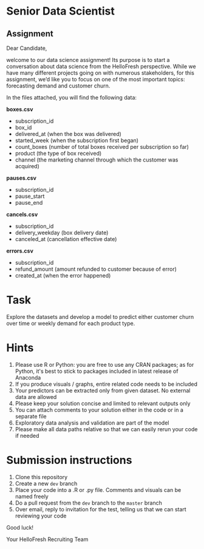 Senior Data Scientist
=====================
Assignment
----------

Dear Candidate,

welcome to our data science assignment!  Its purpose is to start a conversation about data science from the HelloFresh perspective. While we have many different projects going on with numerous stakeholders, for this assignment, we’d like you to focus on one of the most important topics: forecasting demand and customer churn. 

In the files attached, you will find the following data: 

**boxes.csv**
- subscription_id 
- box_id
- delivered_at (when the box was delivered) 
- started_week (when the subscription first began)
- count_boxes (number of total boxes received per subscription so far)
- product (the type of box received)
- channel (the marketing channel through which the customer was acquired)

**pauses.csv**
- subscription_id
- pause_start
- pause_end

**cancels.csv**
- subscription_id
- delivery_weekday (box delivery date) 
- canceled_at (cancellation effective date) 

**errors.csv**
- subscription_id
- refund_amount (amount refunded to customer because of error) 
- created_at (when the error happened) 


Task
=====
Explore the datasets and develop a model to predict either customer churn over time or weekly demand for each product type. 

Hints
====

1. Please use R or Python:  you are free to use any CRAN packages; as for Python, it's best to stick to packages included in latest release of Anaconda
2. If you produce visuals / graphs, entire related code needs to be included
3. Your predictors can be extracted only from given dataset. No external data are allowed
4. Please keep your solution concise and limited to relevant outputs only
5. You can attach comments to your solution either in the code or in a separate file
6. Exploratory data analysis and validation are part of the model
7. Please make all data paths relative so that we can easily rerun your code if needed


Submission instructions
==================

1. Clone this repository
2. Create a new `dev` branch
3. Place your code into a .R or .py file. Comments and visuals can be named freely 
4. Do a pull request from the `dev` branch to the `master` branch 
5. Over email, reply to invitation for the test, telling us that we can start reviewing your code


Good luck!

Your HelloFresh Recruiting Team
